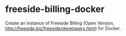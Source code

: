 # freeside-billing-docker
Create an instance of Freeside Billing (Open Version, http://freeside.biz/freeside/developers.html) for Docker.

